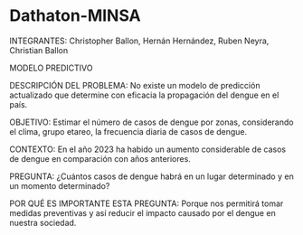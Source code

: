 # Dathaton-MINSA

INTEGRANTES:
Christopher Ballon, Hernán Hernández, Ruben Neyra, Christian Ballon

MODELO PREDICTIVO


DESCRIPCIÓN DEL PROBLEMA: No existe un modelo de predicción actualizado que determine con eficacia la propagación del dengue en el país.


OBJETIVO: Estimar el número de casos de dengue por zonas, considerando el clima, grupo etareo, la frecuencia diaria de casos de dengue.


CONTEXTO: En el año 2023 ha habido un aumento considerable de casos de dengue en comparación con años anteriores.


PREGUNTA: ¿Cuántos casos de dengue habrá en un lugar determinado y en un momento determinado?

POR QUÉ ES IMPORTANTE ESTA PREGUNTA: Porque nos permitirá tomar medidas preventivas y así reducir el impacto causado por el dengue en nuestra sociedad.
